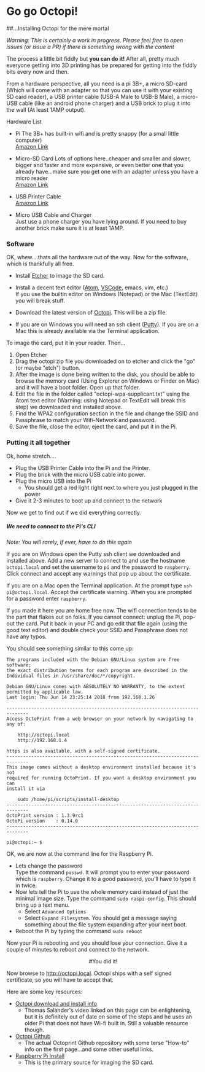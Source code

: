 # Go go Octopi!

##...Installing Octopi for the mere mortal

*Warning: This is certainly a work in progress. Please feel free to open issues (or issue a PR) if there is something wrong with the content*

The process a little bit fiddly but **you can do it!** After all, pretty much everyone getting into 3D printing has be prepared for getting into the fiddly bits every now and then.

From a hardware perspective, all you need is a pi 3B+, a micro SD-card (Which will come with an adapter so that you can use it with your existing SD card reader), a USB printer cable (USB-A Male to USB-B Male), a micro-USB cable (like an android phone charger) and a USB brick to plug it into the wall (At least 1AMP output).

Hardware List

- Pi
The 3B+ has built-in wifi and is pretty snappy (for a small little computer)<br>
[Amazon Link](https://smile.amazon.com/Raspberry-Pi-RASPBERRYPI3-MODB-1GB-Model-Motherboard/dp/B01CD5VC92/ref=sr_1_7?s=electronics&ie=UTF8&qid=1532567506&sr=1-7&keywords=raspberry+pi+3+b%2B#customerReviews)

- Micro-SD Card
Lots of options here..cheaper and smaller and slower, bigger and faster and more expensive, or even better one that you already have...make sure you get one with an adapter unless you have a micro reader<br>
[Amazon Link](https://smile.amazon.com/Samsung-MicroSDXC-Memory-Adapter-MB-MC64GA/dp/B06XFWPXYD/ref=sr_1_8?s=electronics&ie=UTF8&qid=1532567603&sr=1-8&keywords=micro+sd+card)

- USB Printer Cable<br>
[Amazon Link](https://smile.amazon.com/AmazonBasics-USB-2-0-Cable-Male/dp/B00NH11KIK/ref=sr_1_4?s=pc&ie=UTF8&qid=1532567277&sr=1-4&keywords=usb+printer+cable)

- Micro USB Cable and Charger<br>
Just use a phone charger you have lying around. If you need to buy another brick make sure it is at least 1AMP.

### Software

OK, whew....thats all the hardware out of the way. Now for the software, which is thankfully all free. 

- Install [Etcher](https://etcher.io/) to image the SD card.<br>

- Install a decent text editor ([Atom](https://atom.io/), [VSCode](https://code.visualstudio.com/), emacs, vim, etc.)<br>
If you use the builtin editor on Windows (Notepad) or the Mac (TextEdit) you will break stuff.<br>

- Download the latest version of [Octopi](https://octoprint.org/download/). This will be a zip file.

- If you are on Windows you will need an ssh client ([Putty](https://www.chiark.greenend.org.uk/~sgtatham/putty/)). If you are on a Mac this is already available via the Terminal application.<br>


To image the card, put it in your reader. Then...

1. Open Etcher
2. Drag the octopi zip file you downloaded on to etcher and click the "go" (or maybe "etch") button. 
3. After the image is done being written to the disk, you should be able to browse the memory card (Using Explorer on Windows or Finder on Mac) and it will have a boot folder. Open up that folder.
4. Edit the file in the folder called "octopi-wpa-supplicant.txt" using the Atom text editor (Warning: using Notepad or TextEdit will break this step) we downloaded and installed above.
5. Find the WPA2 configuration section in the file and change the SSID and Passphrase to match your Wifi-Network and password.
6. Save the file, close the editor, eject the card, and put it in the Pi. 


### Putting it all together

Ok, home stretch....

- Plug the USB Printer Cable into the Pi and the Printer.
- Plug the brick with the micro USB cable into power.
- Plug the micro USB into the Pi
  - You should get a red light right next to where you just plugged in the power
- Give it 2-3 minutes to boot up and connect to the network

Now we get to find out if we did everything correctly. 

##### We need to connect to the Pi's CLI 

*Note: You will rarely, if ever, have to do this again*

If you are on Windows open the Putty ssh client we downloaded and installed above. Add a new server to connect to and use the hostname `octopi.local` and set the username to `pi` and the password to `raspberry`. Click connect and accept any warnings that pop up about the certificate.

If you are on a Mac open the Terminal application. At the prompt type `ssh pi@octopi.local`. Accept the certificate warning. When you are prompted for a password enter `raspberry`.

If you made it here you are home free now. The wifi connection tends to be the part that flakes out on folks. If you cannot connect: unplug the Pi, pop-out the card. Put it back in your PC and go edit that file again (using the good text editor) and double check your SSID and Passphrase does not have any typos. 

You should see something similar to this come up:

```
The programs included with the Debian GNU/Linux system are free software;
the exact distribution terms for each program are described in the
Individual files in /usr/share/doc/*/copyright.

Debian GNU/Linux comes with ABSOLUTELY NO WARRANTY, to the extent
permitted by applicable law.
Last login: Thu Jun 14 23:25:14 2018 from 192.168.1.26

------------------------------------------------------------------------------
Access OctoPrint from a web browser on your network by navigating to any of:

    http://octopi.local
    http://192.168.1.4

https is also available, with a self-signed certificate.
------------------------------------------------------------------------------
This image comes without a desktop environment installed because it's not
required for running OctoPrint. If you want a desktop environment you can
install it via

    sudo /home/pi/scripts/install-desktop
------------------------------------------------------------------------------
OctoPrint version : 1.3.9rc1
OctoPi version    : 0.14.0
------------------------------------------------------------------------------

pi@octopi:~ $
```

OK, we are now at the command line for the Raspberry Pi.

- Lets change the password<br>
  Type the command `passwd`. It will prompt you to enter your password which is `raspberry`. Change it to a good password, you'll have to type it in twice.
- Now lets tell the Pi to use the whole memory card instead of just the minimal image size. Type the command `sudo raspi-config`. This should bring up a text menu.
  - Select `Advanced Options`
  - Select `Expand Filesystem`. You should get a message saying something about the file system expanding after your next boot.
- Reboot the Pi by typing the command `sudo reboot`

Now your Pi is rebooting and you should lose your connection. Give it a couple of minutes to reboot and connect to the network.

<center>

#You did it!

</center>

Now browse to <http://octopi.local>. Octopi ships with a self signed certificate, so you will have to accept that. 

Here are some key resources:

- [Octopi download and install info](https://octoprint.org/download/)
  - Thomas Salander's video linked on this page can be enlightening, but it is definitely out of date on some of the steps and he uses an older Pi that does not have Wi-fi built in. Still a valuable resource though.
- [Octopi Github](https://github.com/guysoft/OctoPi#how-to-use-it)
  - The actual Octoprint Github repository with some terse "How-to" info on the first page...and some other useful links.
- [Raspberry Pi Install](https://www.raspberrypi.org/documentation/installation/installing-images/README.md)
  - This is the primary source for imaging the SD card.


